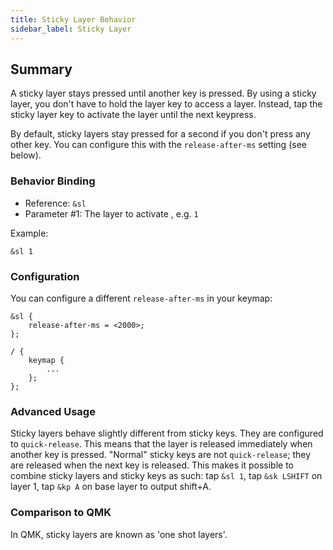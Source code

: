 ```yaml
---
title: Sticky Layer Behavior
sidebar_label: Sticky Layer
---
```


## Summary

A sticky layer stays pressed until another key is pressed. By using a sticky layer, you don't have to hold the layer key to access a layer. Instead, tap the sticky layer key to activate the layer until the next keypress.

By default, sticky layers stay pressed for a second if you don't press any other key. You can configure this with the `release-after-ms` setting (see below).

### Behavior Binding

- Reference: `&sl`
- Parameter #1: The layer to activate , e.g. `1`

Example:

```dts
&sl 1
```

### Configuration

You can configure a different `release-after-ms` in your keymap:

```dts
&sl {
    release-after-ms = <2000>;
};

/ {
    keymap {
        ...
    };
};
```

### Advanced Usage

Sticky layers behave slightly different from sticky keys. They are configured to `quick-release`. This means that the layer is released immediately when another key is pressed. "Normal" sticky keys are not `quick-release`; they are released when the next key is released. This makes it possible to combine sticky layers and sticky keys as such: tap `&sl 1`, tap `&sk LSHIFT` on layer 1, tap `&kp A` on base layer to output shift+A.

### Comparison to QMK

In QMK, sticky layers are known as 'one shot layers'.
